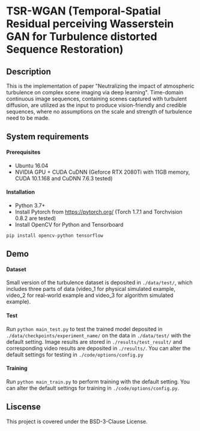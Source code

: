 TSR-WGAN (Temporal-Spatial Residual perceiving Wasserstein GAN for Turbulence distorted Sequence Restoration)
=============
## Description
This is the implementation of paper "Neutralizing the impact of atmospheric turbulence on complex scene imaging via deep learning". Time-domain continuous image sequences, containing scenes captured with turbulent diffusion, are utilized as the input to produce vision-friendly and credible sequences, where no assumptions on the scale and strength of turbulence need to be made.

## System requirements
#### Prerequisites
* Ubuntu 16.04
* NVIDIA GPU + CUDA CuDNN (Geforce RTX 2080Ti with 11GB memory, CUDA 10.1.168 and CuDNN 7.6.3 tested)
#### Installation
* Python 3.7+
* Install Pytorch from https://pytorch.org/ (Torch 1.7.1 and Torchvision 0.8.2 are tested)
* Install OpenCV for Python and Tensorboard
```
pip install opencv-python tensorflow
```
## Demo
#### Dataset
Small version of the turbulence dataset is deposited in ```./data/test/```, which includes three parts of data (video_1 for physical simulated example, video_2 for real-world example and video_3 for algorithm simulated example).

#### Test
Run ```python main_test.py``` to test the trained model deposited in ```./data/checkpoints/experiment_name/``` on the data in ```./data/test/``` with the default setting. Image results are stored in ```./results/test_result/``` and corresponding video results are deposited in ```./results/```. You can alter the default settings for testing in ```./code/options/config.py```

#### Training
Run ```python main_train.py``` to perform training with the default setting. You can alter the default settings for training in ```./code/options/config.py```.

## Liscense
This project is covered under the BSD-3-Clause License.